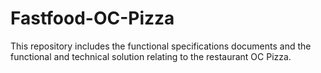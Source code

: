 # Fastfood-OC-Pizza
This repository includes the functional specifications documents and the functional and technical solution relating to the restaurant OC Pizza.
